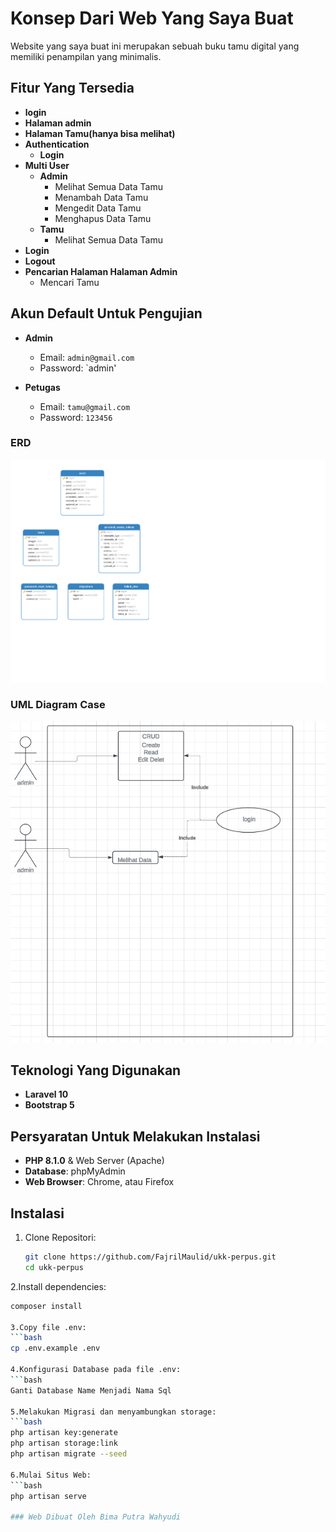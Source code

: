 # Konsep Dari Web Yang Saya Buat

Website yang saya buat ini merupakan sebuah buku tamu digital yang memiliki penampilan yang minimalis.

## Fitur Yang Tersedia

- **login**
- **Halaman admin**
- **Halaman Tamu(hanya bisa melihat)**
- **Authentication**
  - **Login**
- **Multi User**
  - **Admin**
    - Melihat Semua Data Tamu
    - Menambah Data Tamu
    - Mengedit Data Tamu
    - Menghapus Data Tamu
  - **Tamu**
    - Melihat Semua Data Tamu
- **Login**
- **Logout**
- **Pencarian Halaman Halaman Admin**
  - Mencari Tamu

## Akun Default Untuk Pengujian

- **Admin**
  - Email: `admin@gmail.com`
  - Password: `admin'
  
- **Petugas**
  - Email: `tamu@gmail.com`
  - Password: `123456`
  
### ERD
![ERD Diagram](https://github.com/Bimz258/tugas-ukk/raw/main/erd.png)

### UML Diagram Case
![ERD Diagram](https://github.com/Bimz258/tugas-ukk/raw/main/uml.png)

## Teknologi Yang Digunakan
- **Laravel 10**
- **Bootstrap 5**

## Persyaratan Untuk Melakukan Instalasi
- **PHP 8.1.0** & Web Server (Apache)
- **Database**: phpMyAdmin
- **Web Browser**: Chrome, atau Firefox

## Instalasi

1. Clone Repositori:
   ```bash
   git clone https://github.com/FajrilMaulid/ukk-perpus.git
   cd ukk-perpus

2.Install dependencies:
 ```bash
composer install

3.Copy file .env:
 ```bash
cp .env.example .env

4.Konfigurasi Database pada file .env:
 ```bash
Ganti Database Name Menjadi Nama Sql

5.Melakukan Migrasi dan menyambungkan storage:
 ```bash
php artisan key:generate
php artisan storage:link
php artisan migrate --seed

6.Mulai Situs Web:
 ```bash
php artisan serve

### Web Dibuat Oleh Bima Putra Wahyudi

